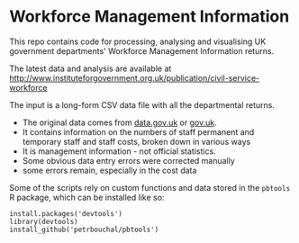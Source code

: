 Workforce Management Information
================================

This repo contains code for processing, analysing and visualising UK government departments' Workforce Management Information returns.

The latest data and analysis are available at http://www.instituteforgovernment.org.uk/publication/civil-service-workforce

The input is a long-form CSV data file with all the departmental returns.

* The original data comes from [data.gov.uk](http://data.gov.uk) or [gov.uk](http://gov.uk).
* It contains information on the numbers of staff permanent and temporary staff and staff costs, broken down in various ways
* It is management information - not official statistics. 
* Some obvious data entry errors were corrected manually
* some errors remain, especially in the cost data

Some of the scripts rely on custom functions and data stored in the ```pbtools``` R package, which can be installed like so:

```
install.packages('devtools')
library(devtools)
install_github('petrbouchal/pbtools')
```
